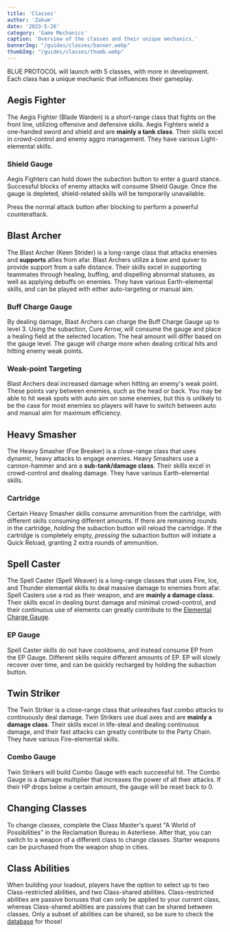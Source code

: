 ```yaml
---
title: 'Classes'
author: 'Zakum'
date: '2023-5-26'
category: 'Game Mechanics'
caption: 'Overview of the classes and their unique mechanics.'
bannerImg: "/guides/classes/banner.webp"
thumbImg: "/guides/classes/thumb.webp"
---
```


BLUE PROTOCOL will launch with 5 classes, with more in development. Each class has a unique mechanic that influences their gameplay. 

## Aegis Fighter
The Aegis Fighter (Blade Warden) is a short-range class that fights on the front line, utilizing offensive and defensive skills. Aegis Fighters wield a one-handed sword and shield and are **mainly a tank class**. Their skills excel in crowd-control and enemy aggro management. They have various Light-elemental skills.

### Shield Gauge
Aegis Fighters can hold down the subaction button to enter a guard stance. Successful blocks of enemy attacks will consume Shield Gauge. Once the gauge is depleted, shield-related skills will be temporarily unavailable.

Press the normal attack button after blocking to perform a powerful counterattack.

## Blast Archer
The Blast Archer (Keen Strider) is a long-range class that attacks enemies and **supports** allies from afar. Blast Archers utilize a bow and quiver to provide support from a safe distance. Their skills excel in supporting teammates through healing, buffing, and dispelling abnormal statuses, as well as applying debuffs on enemies. They have various Earth-elemental skills, and can be played with either auto-targeting or manual aim. 

### Buff Charge Gauge
By dealing damage, Blast Archers can charge the Buff Charge Gauge up to level 3. Using the subaction, Cure Arrow, will consume the gauge and place a healing field at the selected location. The heal amount will differ based on the gauge level. The gauge will charge more when dealing critical hits and hitting enemy weak points.

### Weak-point Targeting
Blast Archers deal increased damage when hitting an enemy's weak point. These points vary between enemies, such as the head or back. You may be able to hit weak spots with auto aim on some enemies, but this is unlikely to be the case for most enemies so players will have to switch between auto and manual aim for maximum efficiency.

## Heavy Smasher
The Heavy Smasher (Foe Breaker) is a close-range class that uses dynamic, heavy attacks to engage enemies. Heavy Smashers use a cannon-hammer and are a **sub-tank/damage class**. Their skills excel in crowd-control and dealing damage. They have various Earth-elemental skills.

### Cartridge 
Certain Heavy Smasher skills consume ammunition from the cartridge, with different skills consuming different amounts. If there are remaining rounds in the cartridge, *holding* the subaction button will reload the cartridge. If the cartridge is completely empty, *pressing* the subaction button will initiate a Quick Reload, granting 2 extra rounds of ammunition.

## Spell Caster
The Spell Caster (Spell Weaver) is a long-range classes that uses Fire, Ice, and Thunder elemental skills to deal massive damage to enemies from afar. Spell Casters use a rod as their weapon, and are **mainly a damage class**. Their skills excel in dealing burst damage and minimal crowd-control, and their continuous use of elements can greatly contribute to the [Elemental Charge Gauge](/guides/elements#elemental-charge). 

### EP Gauge
Spell Caster skills do not have cooldowns, and instead consume EP from the EP Gauge. Different skills require different amounts of EP. EP will slowly recover over time, and can be quickly recharged by holding the subaction button.

## Twin Striker
The Twin Striker is a close-range class that unleashes fast combo attacks to continuously deal damage. Twin Strikers use dual axes and are **mainly a damage class**. Their skills excel in life-steal and dealing continuous damage, and their fast attacks can greatly contribute to the Party Chain. They have various Fire-elemental skills.

### Combo Gauge
Twin Strikers will build Combo Gauge with each successful hit. The Combo Gauge is a damage multiplier that increases the power of all their attacks. If their HP drops below a certain amount, the gauge will be reset back to 0. 

## Changing Classes
To change classes, complete the Class Master's quest "A World of Possibilities" in the Reclamation Bureau in Asterliese. After that, you can switch to a weapon of a different class to change classes. Starter weapons can be purchased from the weapon shop in cities.

## Class Abilities
When building your loadout, players have the option to select up to two Class-restricted abilities, and two Class-shared abilities. Class-restricted abilities are passive bonuses that can only be applied to your current class, whereas Class-shared abilities are passives that can be shared between classes. Only a subset of abilities can be shared, so be sure to check the [database](/db) for those!